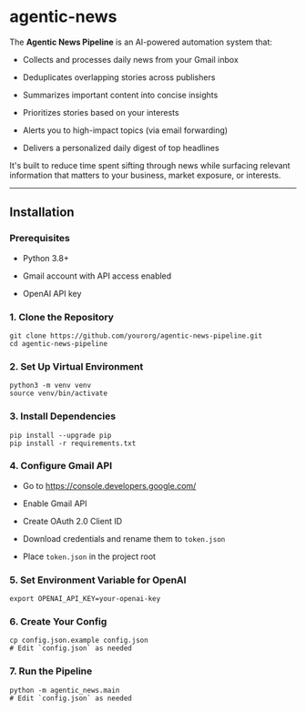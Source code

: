 # agentic-news
The **Agentic News Pipeline** is an AI-powered automation system that:

-   Collects and processes daily news from your Gmail inbox

-   Deduplicates overlapping stories across publishers

-   Summarizes important content into concise insights

-   Prioritizes stories based on your interests

-   Alerts you to high-impact topics (via email forwarding)

-   Delivers a personalized daily digest of top headlines

It's built to reduce time spent sifting through news while surfacing relevant information that matters to your business, market exposure, or interests.

* * * * *

Installation
------------

### Prerequisites

-   Python 3.8+

-   Gmail account with API access enabled

-   OpenAI API key

### 1\. Clone the Repository

```
git clone https://github.com/yourorg/agentic-news-pipeline.git
cd agentic-news-pipeline
```

### 2\. Set Up Virtual Environment

```
python3 -m venv venv
source venv/bin/activate
```

### 3\. Install Dependencies

```
pip install --upgrade pip
pip install -r requirements.txt
```

### 4\. Configure Gmail API

-   Go to https://console.developers.google.com/

-   Enable Gmail API

-   Create OAuth 2.0 Client ID

-   Download credentials and rename them to `token.json`

-   Place `token.json` in the project root

### 5\. Set Environment Variable for OpenAI

```
export OPENAI_API_KEY=your-openai-key
```

### 6\. Create Your Config

```
cp config.json.example config.json
# Edit `config.json` as needed
```

### 7\. Run the Pipeline

```
python -m agentic_news.main
# Edit `config.json` as needed
```
